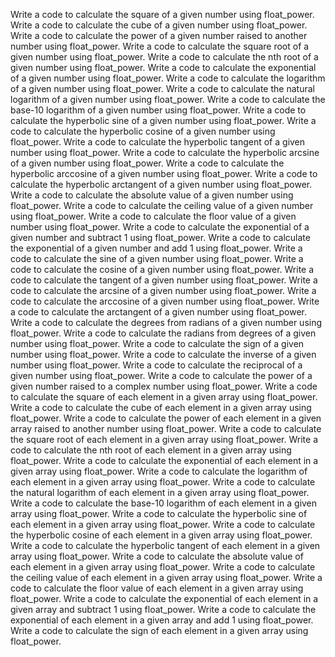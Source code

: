 Write a code to calculate the square of a given number using float_power.
Write a code to calculate the cube of a given number using float_power.
Write a code to calculate the power of a given number raised to another number using float_power.
Write a code to calculate the square root of a given number using float_power.
Write a code to calculate the nth root of a given number using float_power.
Write a code to calculate the exponential of a given number using float_power.
Write a code to calculate the logarithm of a given number using float_power.
Write a code to calculate the natural logarithm of a given number using float_power.
Write a code to calculate the base-10 logarithm of a given number using float_power.
Write a code to calculate the hyperbolic sine of a given number using float_power.
Write a code to calculate the hyperbolic cosine of a given number using float_power.
Write a code to calculate the hyperbolic tangent of a given number using float_power.
Write a code to calculate the hyperbolic arcsine of a given number using float_power.
Write a code to calculate the hyperbolic arccosine of a given number using float_power.
Write a code to calculate the hyperbolic arctangent of a given number using float_power.
Write a code to calculate the absolute value of a given number using float_power.
Write a code to calculate the ceiling value of a given number using float_power.
Write a code to calculate the floor value of a given number using float_power.
Write a code to calculate the exponential of a given number and subtract 1 using float_power.
Write a code to calculate the exponential of a given number and add 1 using float_power.
Write a code to calculate the sine of a given number using float_power.
Write a code to calculate the cosine of a given number using float_power.
Write a code to calculate the tangent of a given number using float_power.
Write a code to calculate the arcsine of a given number using float_power.
Write a code to calculate the arccosine of a given number using float_power.
Write a code to calculate the arctangent of a given number using float_power.
Write a code to calculate the degrees from radians of a given number using float_power.
Write a code to calculate the radians from degrees of a given number using float_power.
Write a code to calculate the sign of a given number using float_power.
Write a code to calculate the inverse of a given number using float_power.
Write a code to calculate the reciprocal of a given number using float_power.
Write a code to calculate the power of a given number raised to a complex number using float_power.
Write a code to calculate the square of each element in a given array using float_power.
Write a code to calculate the cube of each element in a given array using float_power.
Write a code to calculate the power of each element in a given array raised to another number using float_power.
Write a code to calculate the square root of each element in a given array using float_power.
Write a code to calculate the nth root of each element in a given array using float_power.
Write a code to calculate the exponential of each element in a given array using float_power.
Write a code to calculate the logarithm of each element in a given array using float_power.
Write a code to calculate the natural logarithm of each element in a given array using float_power.
Write a code to calculate the base-10 logarithm of each element in a given array using float_power.
Write a code to calculate the hyperbolic sine of each element in a given array using float_power.
Write a code to calculate the hyperbolic cosine of each element in a given array using float_power.
Write a code to calculate the hyperbolic tangent of each element in a given array using float_power.
Write a code to calculate the absolute value of each element in a given array using float_power.
Write a code to calculate the ceiling value of each element in a given array using float_power.
Write a code to calculate the floor value of each element in a given array using float_power.
Write a code to calculate the exponential of each element in a given array and subtract 1 using float_power.
Write a code to calculate the exponential of each element in a given array and add 1 using float_power.
Write a code to calculate the sign of each element in a given array using float_power.